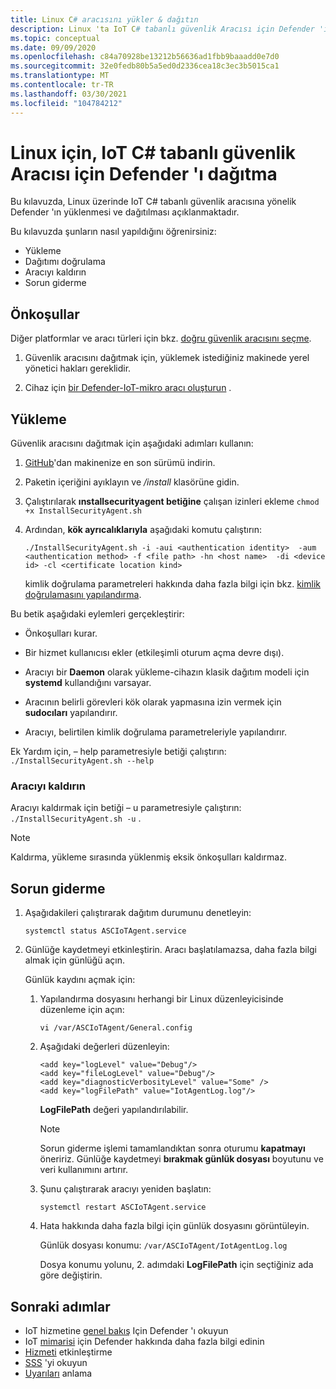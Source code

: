 ```yaml
---
title: Linux C# aracısını yükler & dağıtın
description: Linux 'ta IoT C# tabanlı güvenlik Aracısı için Defender 'ı yüklemeyi ve dağıtmayı öğrenin
ms.topic: conceptual
ms.date: 09/09/2020
ms.openlocfilehash: c84a70928be13212b56636ad1fbb9baaadd0e7d0
ms.sourcegitcommit: 32e0fedb80b5a5ed0d2336cea18c3ec3b5015ca1
ms.translationtype: MT
ms.contentlocale: tr-TR
ms.lasthandoff: 03/30/2021
ms.locfileid: "104784212"
---
```

# <a name="deploy-defender-for-iot-c-based-security-agent-for-linux"></a>Linux için, IoT C# tabanlı güvenlik Aracısı için Defender 'ı dağıtma

Bu kılavuzda, Linux üzerinde IoT C# tabanlı güvenlik aracısına yönelik Defender 'ın yüklenmesi ve dağıtılması açıklanmaktadır.

Bu kılavuzda şunların nasıl yapıldığını öğrenirsiniz:

- Yükleme
- Dağıtımı doğrulama
- Aracıyı kaldırın
- Sorun giderme

## <a name="prerequisites"></a>Önkoşullar

Diğer platformlar ve aracı türleri için bkz. [doğru güvenlik aracısını seçme](how-to-deploy-agent.md).

1. Güvenlik aracısını dağıtmak için, yüklemek istediğiniz makinede yerel yönetici hakları gereklidir.

1. Cihaz için [bir Defender-IoT-mikro aracı oluşturun](quickstart-create-security-twin.md) .

## <a name="installation"></a>Yükleme

Güvenlik aracısını dağıtmak için aşağıdaki adımları kullanın:

1. [GitHub](https://aka.ms/iot-security-github-cs)'dan makinenize en son sürümü indirin.

1. Paketin içeriğini ayıklayın ve _/install_ klasörüne gidin.

1. Çalıştırılarak **ınstallsecurityagent betiğine** çalışan izinleri ekleme `chmod +x InstallSecurityAgent.sh`

1. Ardından, **kök ayrıcalıklarıyla** aşağıdaki komutu çalıştırın:

   ```
   ./InstallSecurityAgent.sh -i -aui <authentication identity>  -aum <authentication method> -f <file path> -hn <host name>  -di <device id> -cl <certificate location kind>
   ```

   kimlik doğrulama parametreleri hakkında daha fazla bilgi için bkz. [kimlik doğrulamasını yapılandırma](concept-security-agent-authentication-methods.md).

Bu betik aşağıdaki eylemleri gerçekleştirir:

- Önkoşulları kurar.

- Bir hizmet kullanıcısı ekler (etkileşimli oturum açma devre dışı).

- Aracıyı bir **Daemon** olarak yükleme-cihazın klasik dağıtım modeli için **systemd** kullandığını varsayar.

- Aracının belirli görevleri kök olarak yapmasına izin vermek için **sudocıları** yapılandırır.

- Aracıyı, belirtilen kimlik doğrulama parametreleriyle yapılandırır.

Ek Yardım için, – help parametresiyle betiği çalıştırın: `./InstallSecurityAgent.sh --help`

### <a name="uninstall-the-agent"></a>Aracıyı kaldırın

Aracıyı kaldırmak için betiği – u parametresiyle çalıştırın: `./InstallSecurityAgent.sh -u` .

> [!NOTE]
> Kaldırma, yükleme sırasında yüklenmiş eksik önkoşulları kaldırmaz.

## <a name="troubleshooting"></a>Sorun giderme

1. Aşağıdakileri çalıştırarak dağıtım durumunu denetleyin:

    `systemctl status ASCIoTAgent.service`

1. Günlüğe kaydetmeyi etkinleştirin.
   Aracı başlatılamazsa, daha fazla bilgi almak için günlüğü açın.

   Günlük kaydını açmak için:

   1. Yapılandırma dosyasını herhangi bir Linux düzenleyicisinde düzenleme için açın:

        `vi /var/ASCIoTAgent/General.config`

   1. Aşağıdaki değerleri düzenleyin:

      ```
      <add key="logLevel" value="Debug"/>
      <add key="fileLogLevel" value="Debug"/>
      <add key="diagnosticVerbosityLevel" value="Some" />
      <add key="logFilePath" value="IotAgentLog.log"/>
      ```

       **LogFilePath** değeri yapılandırılabilir.

       > [!NOTE]
       > Sorun giderme işlemi tamamlandıktan sonra oturumu **kapatmayı** öneririz. Günlüğe kaydetmeyi **bırakmak günlük dosyası** boyutunu ve veri kullanımını artırır.

   1. Şunu çalıştırarak aracıyı yeniden başlatın:

       `systemctl restart ASCIoTAgent.service`

   1. Hata hakkında daha fazla bilgi için günlük dosyasını görüntüleyin.

       Günlük dosyası konumu: `/var/ASCIoTAgent/IotAgentLog.log`

       Dosya konumu yolunu, 2. adımdaki **LogFilePath** için seçtiğiniz ada göre değiştirin.

## <a name="next-steps"></a>Sonraki adımlar

- IoT hizmetine [genel bakış](overview.md) Için Defender 'ı okuyun
- IoT [mimarisi](architecture.md) için Defender hakkında daha fazla bilgi edinin
- [Hizmeti](quickstart-onboard-iot-hub.md) etkinleştirme
- [SSS](resources-frequently-asked-questions.md) 'yi okuyun
- [Uyarıları](concept-security-alerts.md) anlama

